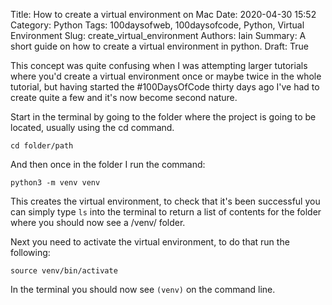 Title: How to create a virtual environment on Mac
Date: 2020-04-30 15:52
Category: Python
Tags: 100daysofweb, 100daysofcode, Python, Virtual Environment
Slug: create_virtual_environment
Authors: Iain
Summary: A short guide on how to create a virtual environment in python.
Draft: True

This concept was quite confusing when I was attempting larger tutorials where you'd create a virtual environment once or maybe twice in the whole tutorial, but having started the \#100DaysOfCode thirty days ago I've had to create quite a few and it's now become second nature.

Start in the terminal by going to the folder where the project is going to be located, usually using the cd command.

~~~
cd folder/path
~~~

And then once in the folder I run the command:

~~~
python3 -m venv venv
~~~

This creates the virtual environment, to check that it's been successful you can simply type `ls` into the terminal to return a list of contents for the folder where you should now see a /venv/ folder.

Next you need to activate the virtual environment, to do that run the following:

~~~
source venv/bin/activate
~~~

In the terminal you should now see `(venv)` on the command line.
